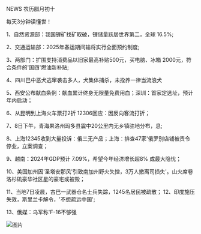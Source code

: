 NEWS 农历腊月初十

每天3分钟读懂世！

1、自然资源部：我国锂矿找矿取破，锂储量跃居世界第二，全球 16.5%;

2、交通运输部：2025年春运期间输将实行全面预约制度;

3、两部门：扩围支持消费品以旧家最高补贴500元，买电脑、冰箱 2000元，符合条件的'国四'燃油新补贴;

4、四川巴中恶犬逃窜袭击多人，犬集体捕杀，未拴养一律当流浪犬

5、西安公布献血条例：献血累计终身无限量免费用血；深圳：首家定选址，预计年内启动；

6、从昆明到上海火车票打2折 12306回应：因反向客流打折；

7、8日下午，青海果洛州玛多县震中20公里内无乡镇驻地分布，息;

8、上海12345收到大量投诉：俄三无产品；上海：排查47家'俄罗别店铺被责令停业，立案调查；

9、越南：2024年GDP预计 7.09%，希望今年经济增长超8% 成最大隐忧；

10、美国加州因'圣塔安那风'引致南加州野火失控，3万人撤离司损失'。山火席卷洛杉矶豪华社区星的豪宅或被毁；

11、当地7日凌晨，古巴一武器仓名士兵失踪，1245名居民被疏散； 12、印度施压失效，斯里兰卡解令，'不想疏远中国';

13、俄媒：乌军称'F-16不够强

![图片](https://api.03c3.cn/api/zb)
